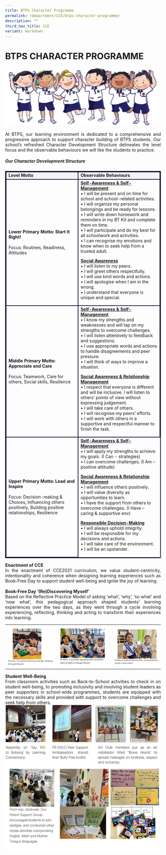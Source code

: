 ```yaml
---
title: BTPS Character Programme
permalink: /department/CCE/btps-character-programme/
description: ""
third_nav_title: CCE
variant: markdown
---
```

# BTPS CHARACTER PROGRAMME

<img src="/images/Students%20Activities%20Photos/btpsicons.png">

<p align="justify">
At BTPS, our learning environment is dedicated to a comprehensive and progressive approach to support character building of BTPS students. Our school’s refreshed Character Development Structure delineates the level focus and the observable behaviours we will like the students to practice. 
</p>

<h5><strong>Our Character Development Structure</strong></h5> 
<table style="border:2px solid #0A0B30">
<tbody><tr><td style="border:2px solid #0A0B30; background-color:#f3f3f3;"> 
<strong>Level Motto</strong> </td><td style="border:2px solid #0A0B30; background-color:#f3f3f3;"> <strong>Observable Behaviours</strong></td></tr>
<tr><td style="border:2px solid #0A0B30;"><strong>Lower Primary Motto: Start It Right!</strong> <br><br>
Focus: Routines, Readiness, Attitudes
</td><td style="border:2px solid #0A0B30;"><strong><u>Self-Awareness &amp; Self-Management</u></strong> <br>
• I will be present and on time for school and school-related activities. <br>
• I will organize my personal belongings and be ready for lessons. <br>
• I will write down homework and reminders in my BT Kit and complete them on time. <br>
• I will participate and do my best for all schoolwork and activities. <br>
• I can recognise my emotions and know when to seek help from a trusted adult. <br>

<strong><u>Social Awareness</u></strong> <br>
• I will listen to my peers. <br>
• I will greet others respectfully. <br> 
• I will use kind words and actions. <br>
• I will apologise when I am in the wrong. <br> 
• I understand that everyone is unique and special. <br>
</td></tr>
<tr><td style="border:2px solid #0A0B30;"><strong>Middle Primary Motto: Appreciate and Care</strong><br><br>
Focus: Teamwork, Care for others, Social skills, Resilience<br>
</td><td style="border:2px solid #0A0B30;"><strong><u>Self-Awareness &amp; Self-Management</u></strong><br>
• I know my strengths and weaknesses and will tap on my strengths to overcome challenges. <br>
• I will listen attentively to feedback and suggestions. <br>
• I use appropriate words and actions to handle disagreements and peer pressure. <br>
• I will think of ways to improve a situation. <br>

<strong><u>Social Awareness &amp; Relationship Management</u></strong>
<br>
• I respect that everyone is different and will be inclusive. I will listen to others’ points of view without expressing judgement. <br>
• I will take care of others. <br>
• I will recognise my peers’ efforts. <br> 
• I will work with others in a supportive and respectful manner to finish the task. <br>
</td></tr>
<tr><td style="border:2px solid #0A0B30;"><strong>Upper Primary Motto: Lead and Inspire</strong> <br><br>
Focus: Decision-making &amp; Choices, Influencing others positively, Building positive relationships,  Resilience
</td><td><strong><u>Self-Awareness &amp; Self-Management</u></strong><br>
• I will apply my strengths to achieve my goals. (I Can - strategies)<br>
• I can overcome challenges. (I Am – positive attitude)<br>

<strong><u>Social Awareness &amp; Relationship Management</u></strong><br>
• I will influence others positively.<br>
• I will value diversity as opportunities to learn. <br>
• I have the support from others to overcome challenges. (I Have – caring &amp; 
supportive env)<br>

<strong><u>Responsible Decision-Making</u></strong><br>
• I will always uphold integrity.<br>
• I will be responsible for my decisions and actions.<br>
• I will take care of the environment. <br>
• I will be an upstander.
</td></tr>
</tbody></table>
<p align="justify">
<strong>Enactment of CCE</strong> <br>
In the enactment of CCE2021 curriculum, we value student-centricity, intentionality and coherence when designing learning experiences such as Book-Free Day to support student well-being and ignite the joy of learning.  <br><br>
<strong>Book-Free Day ‘(Re)Discovering Myself’ </strong><br>
Based on the Reflective Practice Model of asking ‘what’, ‘why’, ‘so what’ and ‘now what’, this pedagogical approach shaped students’ learning experiences over the two days, as they went through a cycle involving experiencing, reflecting, thinking and acting to transform their experiences into learning.
</p>

<table><tbody><tr><td>

<img src="/images/Students%20Activities%20Photos/btpsc2.png">

</td>

<td>

<img src="/images/Students%20Activities%20Photos/btpsc3.png">

</td>
<td>

<img src="/images/Students%20Activities%20Photos/btpsc4.png">

</td></tr></tbody></table>

<p align="justify">
<strong>Student Well-Being </strong><br>
From classroom activities such as Back-to-School activities to check in on student well-being, to promoting inclusivity and involving student leaders as peer supporters in school-wide programmes, students are equipped with the necessary skills and provided with support to overcome challenges and seek help from others. <br>

<img src="/images/Students%20Activities%20Photos/btpsc5.png">

<img src="/images/Students%20Activities%20Photos/btpsc6.png">
</p>


<br>